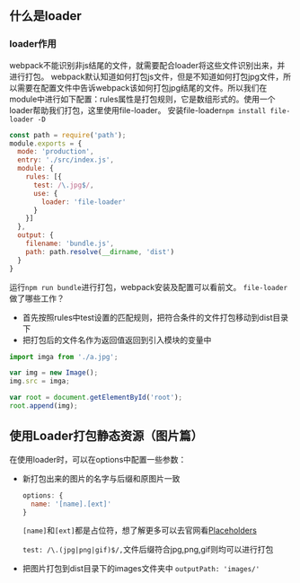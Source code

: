 ## 什么是loader
### loader作用
webpack不能识别非js结尾的文件，就需要配合loader将这些文件识别出来，并进行打包。
webpack默认知道如何打包js文件，但是不知道如何打包jpg文件，所以需要在配置文件中告诉webpack该如何打包jpg结尾的文件。所以我们在module中进行如下配置：rules属性是打包规则，它是数组形式的。使用一个loader帮助我们打包，这里使用file-loader。
安装file-loader`npm install file-loader -D`
```javascript
const path = require('path');
module.exports = {
  mode: 'production',
  entry: './src/index.js',
  module: {
    rules: [{
      test: /\.jpg$/,
      use: {
        loader: 'file-loader'
      }
    }]
  },
  output: {
    filename: 'bundle.js',
    path: path.resolve(__dirname, 'dist')
  }
}
```
运行`npm run bundle`进行打包，webpack安装及配置可以看前文。
`file-loader`做了哪些工作？
- 首先按照rules中test设置的匹配规则，把符合条件的文件打包移动到dist目录下
- 把打包后的文件名作为返回值返回到引入模块的变量中

```javascript
import imga from './a.jpg';

var img = new Image();
img.src = imga;

var root = document.getElementById('root');
root.append(img);
```
## 使用Loader打包静态资源（图片篇）
在使用loader时，可以在options中配置一些参数：
- 新打包出来的图片的名字与后缀和原图片一致
  ```javascript
  options: {
    name: '[name].[ext]'
  }
  ```
  `[name]`和`[ext]`都是占位符，想了解更多可以去官网看[Placeholders](https://v4.webpack.js.org/loaders/file-loader/#placeholders)

  `test: /\.(jpg|png|gif)$/,`文件后缀符合jpg,png,gif则均可以进行打包

- 把图片打包到dist目录下的images文件夹中
  `outputPath: 'images/'`



